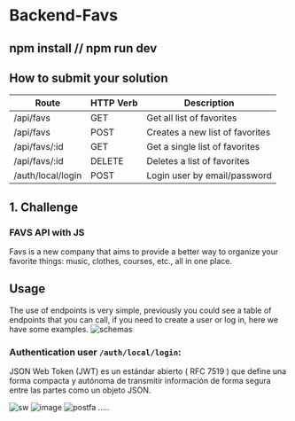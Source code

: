 ﻿# Backend-Favs
## npm install // npm run dev
## **How to submit your solution**

| Route               | HTTP Verb |   Description                        |
| --------------------| --------- |  ----------------------------------- |
| /api/favs           | GET       |Get all list of favorites             |
| /api/favs           | POST      | Creates a new list of favorites      |
| /api/favs/:id       | GET       | Get a single list of favorites       |
| /api/favs/:id       | DELETE    | Deletes a list of favorites          |
| /auth/local/login   | POST      | Login user by email/password         |

## 1. Challenge

### FAVS API with JS

Favs is a new company that aims to provide a better way to organize your favorite things: music, clothes, courses, etc., all in one place.

## Usage
The use of endpoints is very simple, previously you could see a table of endpoints that you can call, if you need to create a user or log in, here we have some examples.
![schemas](https://user-images.githubusercontent.com/56085495/164879098-7c2f00aa-e243-4157-b966-cfe63c5753e4.png)

### Authentication **user** `/auth/local/login`:
JSON Web Token (JWT) es un estándar abierto ( RFC 7519 ) que define una forma compacta y autónoma de transmitir información de forma segura entre las partes como un objeto JSON. 

![sw](https://user-images.githubusercontent.com/56085495/164878360-612eab88-1180-422f-9ff9-342c71a160b2.jpg)
![image](https://user-images.githubusercontent.com/56085495/164878805-d6e7b25e-2cdb-46da-8920-b866df645e80.png)
![postfa](https://user-images.githubusercontent.com/56085495/164878887-5eec2c3a-fa0d-4889-b928-40711305c71e.jpg)
.....
